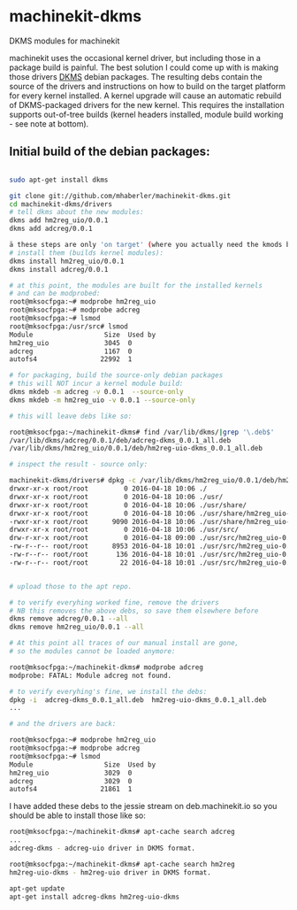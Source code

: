 # machinekit-dkms
DKMS modules for machinekit

machinekit uses the occasional kernel driver, but including those in a package build is painful.
The best solution I could come up with is making those drivers [DKMS](https://en.wikipedia.org/wiki/Dynamic_Kernel_Module_Support) debian packages.
The resulting debs contain the source of the
drivers and instructions on how to build on the target platform for every kernel installed. A kernel upgrade
will cause an automatic rebuild of DKMS-packaged drivers for the new kernel. This requires the installation
supports out-of-tree builds (kernel headers installed, module build working - see note at bottom).

## Initial build of the debian packages:

````bash

sudo apt-get install dkms

git clone git://github.com/mhaberler/machinekit-dkms.git
cd machinekit-dkms/drivers
# tell dkms about the new modules:
dkms add hm2reg_uio/0.0.1
dkms add adcreg/0.0.1

ä these steps are only 'on target' (where you actually need the kmods built)
# install them (builds kernel modules):
dkms install hm2reg_uio/0.0.1
dkms install adcreg/0.0.1

# at this point, the modules are built for the installed kernels
# and can be modprobed:
root@mksocfpga:~# modprobe hm2reg_uio
root@mksocfpga:~# modprobe adcreg
root@mksocfpga:~# lsmod
root@mksocfpga:/usr/src# lsmod
Module                  Size  Used by
hm2reg_uio              3045  0
adcreg                  1167  0
autofs4                22992  1

# for packaging, build the source-only debian packages
# this will NOT incur a kernel module build:
dkms mkdeb -m adcreg -v 0.0.1  --source-only
dkms mkdeb -m hm2reg_uio -v 0.0.1 --source-only

# this will leave debs like so:

root@mksocfpga:~/machinekit-dkms# find /var/lib/dkms/|grep '\.deb$'
/var/lib/dkms/adcreg/0.0.1/deb/adcreg-dkms_0.0.1_all.deb
/var/lib/dkms/hm2reg_uio/0.0.1/deb/hm2reg-uio-dkms_0.0.1_all.deb

# inspect the result - source only:

machinekit-dkms/drivers# dpkg -c /var/lib/dkms/hm2reg_uio/0.0.1/deb/hm2reg-uio-dkms_0.0.1_all.deb
drwxr-xr-x root/root         0 2016-04-18 10:06 ./
drwxr-xr-x root/root         0 2016-04-18 10:06 ./usr/
drwxr-xr-x root/root         0 2016-04-18 10:06 ./usr/share/
drwxr-xr-x root/root         0 2016-04-18 10:06 ./usr/share/hm2reg_uio-dkms/
-rwxr-xr-x root/root      9090 2016-04-18 10:06 ./usr/share/hm2reg_uio-dkms/postinst
drwxr-xr-x root/root         0 2016-04-18 10:06 ./usr/src/
drw-r-xr-x root/root         0 2016-04-18 09:00 ./usr/src/hm2reg_uio-0.0.1/
-rw-r--r-- root/root      8953 2016-04-18 10:01 ./usr/src/hm2reg_uio-0.0.1/hm2reg_uio.c
-rw-r--r-- root/root       136 2016-04-18 10:01 ./usr/src/hm2reg_uio-0.0.1/dkms.conf
-rw-r--r-- root/root        22 2016-04-18 10:01 ./usr/src/hm2reg_uio-0.0.1/Makefile


# upload those to the apt repo.

# to verify everyhing worked fine, remove the drivers
# NB this removes the above debs, so save them elsewhere before
dkms remove adcreg/0.0.1 --all
dkms remove hm2reg_uio/0.0.1 --all

# At this point all traces of our manual install are gone,
# so the modules cannot be loaded anymore:

root@mksocfpga:~/machinekit-dkms# modprobe adcreg
modprobe: FATAL: Module adcreg not found.

# to verify everyhing's fine, we install the debs:
dpkg -i  adcreg-dkms_0.0.1_all.deb  hm2reg-uio-dkms_0.0.1_all.deb
...

# and the drivers are back:

root@mksocfpga:~# modprobe hm2reg_uio
root@mksocfpga:~# modprobe adcreg
root@mksocfpga:~# lsmod
Module                  Size  Used by
hm2reg_uio              3029  0
adcreg              	3029  0
autofs4                21861  1

`````

I have added these debs to the jessie stream on deb.machinekit.io
so you should be able to install those like so:

````bash
root@mksocfpga:~/machinekit-dkms# apt-cache search adcreg
...
adcreg-dkms - adcreg-uio driver in DKMS format.

root@mksocfpga:~/machinekit-dkms# apt-cache search hm2reg
hm2reg-uio-dkms - hm2reg-uio driver in DKMS format.

apt-get update
apt-get install adcreg-dkms hm2reg-uio-dkms 
`````





